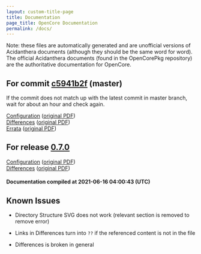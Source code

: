 ```yaml
---
layout: custom-title-page
title: Documentation
page_title: OpenCore Documentation
permalink: /docs/
---
```

Note: these files are automatically generated and are unofficial versions of Acidanthera documents (although they should be the same word for word). The official Acidanthera documents (found in the OpenCorePkg repository) are the authoritative documentation for OpenCore.

## For commit [c5941b2f](https://github.com/acidanthera/OpenCorePkg/tree/c5941b2f320e22f96b9e0cb4fadc6ced7b2bbdeb) (master)

If the commit does not match up with the latest commit in master branch, wait for about an hour and check again.

[Configuration](latest/Configuration.html) ([original PDF](https://github.com/acidanthera/OpenCorePkg/blob/c5941b2f320e22f96b9e0cb4fadc6ced7b2bbdeb/Docs/Configuration.pdf))
<br>
[Differences](latest/Differences.html) ([original PDF](https://github.com/acidanthera/OpenCorePkg/blob/c5941b2f320e22f96b9e0cb4fadc6ced7b2bbdeb/Docs/Differences/Differences.pdf))
<br>
[Errata](latest/Errata.html) ([original PDF](https://github.com/acidanthera/OpenCorePkg/blob/c5941b2f320e22f96b9e0cb4fadc6ced7b2bbdeb/Docs/Errata/Errata.pdf))

## For release [0.7.0](https://github.com/acidanthera/OpenCorePkg/tree/0.7.0)

[Configuration](release/Configuration.html) ([original PDF](https://github.com/acidanthera/OpenCorePkg/blob/0.7.0/Docs/Configuration.pdf))
<br>
[Differences](release/Differences.html) ([original PDF](https://github.com/acidanthera/OpenCorePkg/blob/0.7.0/Docs/Differences/Differences.pdf))

#### Documentation compiled at 2021-06-16 04:00:43 (UTC)

## Known Issues

* Directory Structure SVG does not work (relevant section is removed to remove error)

* Links in Differences turn into `??` if the referenced content is not in the file

* Differences is broken in general
